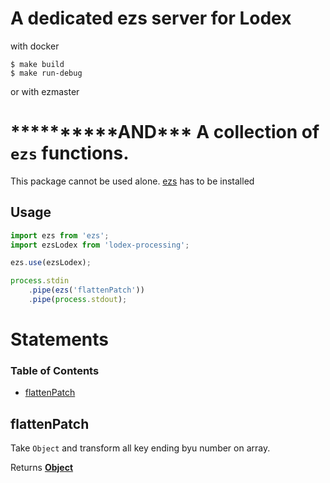 # A dedicated ezs server for Lodex

with docker 

    $ make build 
    $ make run-debug

or with ezmaster 

# ****\*\*****AND\*\*\* A collection of `ezs` functions.

This package cannot be used alone. [ezs](https://www.npmjs.com/package/ezs) has to be installed

## Usage

```js
import ezs from 'ezs';
import ezsLodex from 'lodex-processing';

ezs.use(ezsLodex);

process.stdin
    .pipe(ezs('flattenPatch'))
    .pipe(process.stdout);
```

# Statements

<!-- Generated by documentation.js. Update this documentation by updating the source code. -->

### Table of Contents

-   [flattenPatch](#flattenpatch)

## flattenPatch

Take `Object` and transform all key ending byu number on array.

Returns **[Object](https://developer.mozilla.org/docs/Web/JavaScript/Reference/Global_Objects/Object)** 
